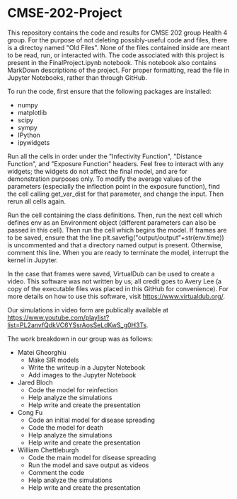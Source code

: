 # CMSE-202-Project

This repository contains the code and results for CMSE 202 group Health 4 group. For the purpose of not deleting possibly-useful code and files, there is a directoy named "Old Files". None of the files contained inside are meant to be read, run, or interacted with. The code associated with this project is present in the FinalProject.ipynb notebook. This notebook also contains MarkDown descriptions of the project. For proper formatting, read the file in Jupyter Notebooks, rather than through GitHub.

To run the code, first ensure that the following packages are installed:
* numpy
* matplotlib
* scipy
* sympy
* IPython
* ipywidgets

Run all the cells in order under the "Infectivity Function", "Distance Function", and "Exposure Function" headers. Feel free to interact with any widgets; the widgets do not affect the final model, and are for demonstration purposes only. To modify the average values of the parameters (especially the inflection point in the exposure function), find the cell calling get_var_dist for that parameter, and change the input. Then rerun all cells again.

Run the cell containing the class definitions. Then, run the next cell which defines env as an Environment object (different parameters can also be passed in this cell). Then run the cell which begins the model. If frames are to be saved, ensure that the line plt.savefig("output/output"+str(env.time)) is uncommented and that a directory named output is present. Otherwise, comment this line. When you are ready to terminate the model, interrupt the kernel in Jupyter.

In the case that frames were saved, VirtualDub can be used to create a video. This software was not written by us; all credit goes to Avery Lee (a copy of the executable files was placed in this GitHub for convenience). For more details on how to use this software, visit https://www.virtualdub.org/.

Our simulations in video form are publically available at https://www.youtube.com/playlist?list=PL2anvfQdkVC6YSsrAosSeLdKwS_g0H3Ts.

The work breakdown in our group was as follows:
* Matei Gheorghiu
	* Make SIR models
	* Write the writeup in a Jupyter Notebook
	* Add images to the Jupyter Notebook
* Jared Bloch
	* Code the model for reinfection
	* Help analyze the simulations
	* Help write and create the presentation
* Cong Fu
	* Code an initial model for disease spreading
	* Code the model for death
	* Help analyze the simulations
	* Help write and create the presentation
* William Chettleburgh
	* Code the main model for disease spreading
	* Run the model and save output as videos
	* Comment the code
	* Help analyze the simulations
	* Help write and create the presentation
